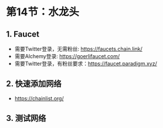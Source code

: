 # 第14节：水龙头



## 1. Faucet

- 需要Twitter登录，无需粉丝: https://faucets.chain.link/
- 需要Alchemy登录: https://goerlifaucet.com/
- 需要Twitter登录，有粉丝要求：https://faucet.paradigm.xyz/



## 2. 快速添加网络

- https://chainlist.org/



## 3. 测试网络

